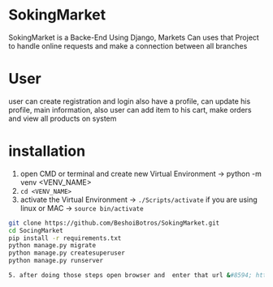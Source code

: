 # SokingMarket
SokingMarket is a Backe-End Using Django, Markets Can uses that Project to handle online requests and make a connection between all branches


# User
user can create registration and login also have a profile, can update his profile, main information,
also user can add item to his cart, make orders and view all products on system


# installation
1. open CMD or terminal and create new Virtual Environment &#8594; python -m venv <VENV_NAME>
2. ``` cd <VENV_NAME> ```
4. activate the Virtual Environment &#8594; ``` ./Scripts/activate ``` if you are using linux or MAC &#8594; ``` source bin/activate ```

```bash
git clone https://github.com/BeshoiBotros/SokingMarket.git
cd SocingMarket
pip install -r requirements.txt
python manage.py migrate
python manage.py createsuperuser
python manage.py runserver

5. after doing those steps open browser and  enter that url &#8594; https://127.0.0.1:8080
